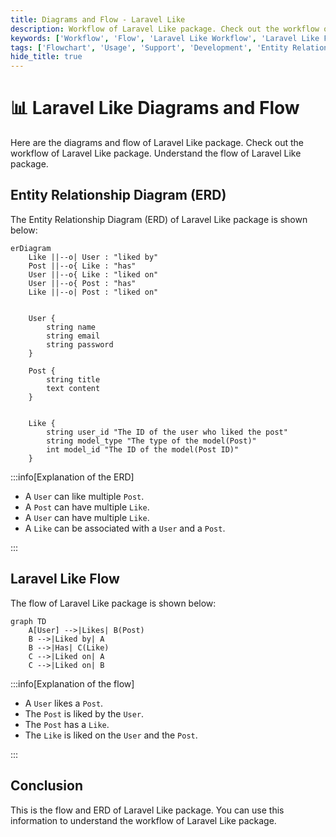 ```yaml
---
title: Diagrams and Flow - Laravel Like
description: Workflow of Laravel Like package. Check out the workflow of Laravel Like package. Understand the flow of Laravel Like package.
keywords: ['Workflow', 'Flow', 'Laravel Like Workflow', 'Laravel Like Flow', 'Laravel Like package flow', 'Laravel Like package workflow']
tags: ['Flowchart', 'Usage', 'Support', 'Development', 'Entity Relationship Diagram', 'ERD', 'Laravel Like Diagrams', 'Laravel Like Flow', 'Laravel Like Workflow']
hide_title: true
---
```


<head>
  <meta name="robots" content="index,follow" />
  <meta name="author" content="CSlant" />
</head>

# 📊 Laravel Like Diagrams and Flow

Here are the diagrams and flow of Laravel Like package. Check out the workflow of Laravel Like package. Understand the flow of Laravel Like package.

## Entity Relationship Diagram (ERD)

The Entity Relationship Diagram (ERD) of Laravel Like package is shown below:

```mermaid
erDiagram
    Like ||--o| User : "liked by"
    Post ||--o{ Like : "has"
    User ||--o{ Like : "liked on"
    User ||--o{ Post : "has"
    Like ||--o| Post : "liked on"


    User {
        string name
        string email
        string password
    }

    Post {
        string title
        text content
    }


    Like {
        string user_id "The ID of the user who liked the post"
        string model_type "The type of the model(Post)"
        int model_id "The ID of the model(Post ID)"
    }
```

:::info[Explanation of the ERD]

- A `User` can like multiple `Post`.
- A `Post` can have multiple `Like`.
- A `User` can have multiple `Like`.
- A `Like` can be associated with a `User` and a `Post`.

:::

## Laravel Like Flow

The flow of Laravel Like package is shown below:

```mermaid
graph TD
    A[User] -->|Likes| B(Post)
    B -->|Liked by| A
    B -->|Has| C(Like)
    C -->|Liked on| A
    C -->|Liked on| B
```

:::info[Explanation of the flow]

- A `User` likes a `Post`.
- The `Post` is liked by the `User`.
- The `Post` has a `Like`.
- The `Like` is liked on the `User` and the `Post`.

:::

## Conclusion

This is the flow and ERD of Laravel Like package. You can use this information to understand the workflow of Laravel Like package.
